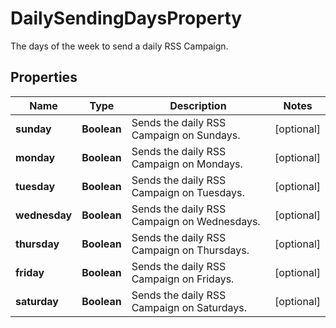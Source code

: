 

# DailySendingDaysProperty

The days of the week to send a daily RSS Campaign.

## Properties

| Name | Type | Description | Notes |
|------------ | ------------- | ------------- | -------------|
|**sunday** | **Boolean** | Sends the daily RSS Campaign on Sundays. |  [optional] |
|**monday** | **Boolean** | Sends the daily RSS Campaign on Mondays. |  [optional] |
|**tuesday** | **Boolean** | Sends the daily RSS Campaign on Tuesdays. |  [optional] |
|**wednesday** | **Boolean** | Sends the daily RSS Campaign on Wednesdays. |  [optional] |
|**thursday** | **Boolean** | Sends the daily RSS Campaign on Thursdays. |  [optional] |
|**friday** | **Boolean** | Sends the daily RSS Campaign on Fridays. |  [optional] |
|**saturday** | **Boolean** | Sends the daily RSS Campaign on Saturdays. |  [optional] |



